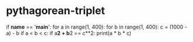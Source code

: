 # pythagorean-triplet

if __name__ == '__main__':
    for a in range(1, 400):
        for b in range(1, 400):
            c = (1000 - a) - b
            if a < b < c:
                if a**2 + b**2 == c**2:
                    print(a * b * c)
